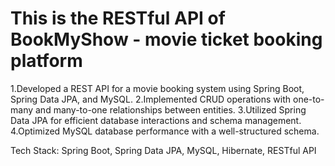 # This is the RESTful API of BookMyShow - movie ticket booking platform
1.Developed a REST API for a movie booking system using Spring Boot, Spring Data JPA, and MySQL.
2.Implemented CRUD operations with one-to-many and many-to-one relationships between entities.
3.Utilized Spring Data JPA for efficient database interactions and schema management.
4.Optimized MySQL database performance with a well-structured schema.

Tech Stack: Spring Boot, Spring Data JPA, MySQL, Hibernate, RESTful API
